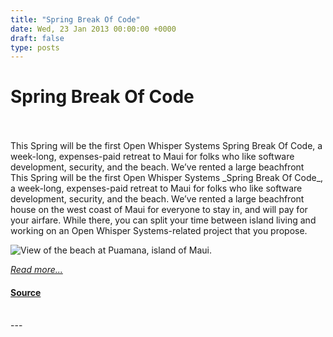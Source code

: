 ```yaml
---
title: "Spring Break Of Code"
date: Wed, 23 Jan 2013 00:00:00 +0000
draft: false
type: posts
---
```

# Spring Break Of Code

<br/>

<br/>
 This Spring will be the first Open Whisper Systems Spring Break Of Code, a week-long, expenses-paid retreat to Maui for folks who like software development, security, and the beach. We’ve rented a large beachfront
<br/>
This Spring will be the first Open Whisper Systems _Spring Break Of Code_, a week-long, expenses-paid retreat to Maui for folks who like software development, security, and the beach. We’ve rented a large beachfront house on the west coast of Maui for everyone to stay in, and will pay for your airfare. While there, you can split your time between island living and working on an Open Whisper Systems-related project that you propose.

![View of the beach at Puamana, island of Maui.](/blog/images/maui.png)

[_Read more..._](https://signal.org/blog/spring-break-of-code/)

#### [Source](https://signal.org/blog/spring-break-of-code/)

<br/>
---
